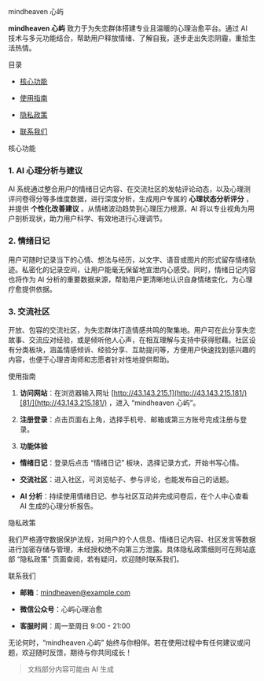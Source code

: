 mindheaven 心屿



**mindheaven 心屿** 致力于为失恋群体搭建专业且温暖的心理治愈平台。通过 AI 技术与多元功能结合，帮助用户释放情绪、了解自我，逐步走出失恋阴霾，重拾生活热情。


目录





*   [核](#核心功能)[心功能](#核心功能)

*   [使用指](#使用指南)[南](#使用指南)

*   [隐](#隐私政策)[私政策](#隐私政策)

*   [联系我们](#联系我们)

核心功能



### 1. AI 心理分析与建议&#xA;

AI 系统通过整合用户的情绪日记内容、在交流社区的发帖评论动态，以及心理测评问卷得分等多维度数据，进行深度分析，生成用户专属的 **心理状态分析评分** ，并提供 **个性化改善建议** 。从情绪波动趋势到心理压力根源，AI 将以专业视角为用户剖析现状，助力用户科学、有效地进行心理调节。


### 2. 情绪日记&#xA;

用户可随时记录当下的心情、想法与经历，以文字、语音或图片的形式留存情绪轨迹。私密化的记录空间，让用户能毫无保留地宣泄内心感受。同时，情绪日记内容也将作为 AI 分析的重要数据来源，帮助用户更清晰地认识自身情绪变化，为心理疗愈提供依据。


### 3. 交流社区&#xA;

开放、包容的交流社区，为失恋群体打造情感共鸣的聚集地。用户可在此分享失恋故事、交流应对经验，或是倾听他人心声，在相互理解与支持中获得慰藉。社区设有分类板块，涵盖情感倾诉、经验分享、互助提问等，方便用户快速找到感兴趣的内容，也便于心理咨询师和志愿者针对性地提供帮助。


使用指南





1.  **访问网站**：在浏览器输入网址 [http://43.143.215.1](http://43.143.215.181/)[81/](http://43.143.215.181/) ，进入 “mindheaven 心屿”。


2.  **注册登录**：点击页面右上角，选择手机号、邮箱或第三方账号完成注册与登录。


3.  **功能体验**

*   **情绪日记**：登录后点击 “情绪日记” 板块，选择记录方式，开始书写心情。


*   **交流社区**：进入社区，可浏览帖子、参与评论，也能发布自己的话题。


*   **AI 分析**：持续使用情绪日记、参与社区互动并完成问卷后，在个人中心查看 AI 生成的心理分析报告。


隐私政策



我们严格遵守数据保护法规，对用户的个人信息、情绪日记内容、社区发言等数据进行加密存储与管理，未经授权绝不向第三方泄露。具体隐私政策细则可在网站底部 “隐私政策” 页面查阅，若有疑问，欢迎随时联系我们。


联系我们





*   **邮箱**：mindheaven@example.com

*   **微信公众号**：心屿心理治愈


*   **客服时间**：周一至周日 9:00 - 21:00


无论何时，“mindheaven 心屿” 始终与你相伴。若在使用过程中有任何建议或问题，欢迎随时反馈，期待与你共同成长！


> 文档部分内容可能由 AI 生成
>
